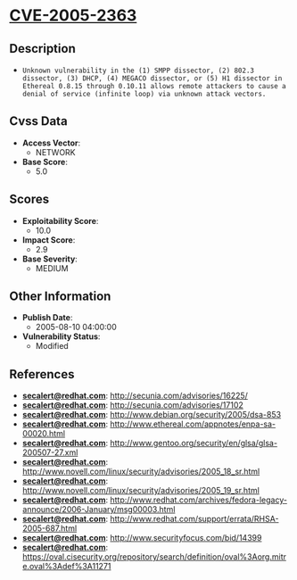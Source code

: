 
# [CVE-2005-2363](http://secunia.com/advisories/16225/)

## Description

- `Unknown vulnerability in the (1) SMPP dissector, (2) 802.3 dissector, (3) DHCP, (4) MEGACO dissector, or (5) H1 dissector in Ethereal 0.8.15 through 0.10.11 allows remote attackers to cause a denial of service (infinite loop) via unknown attack vectors.`

## Cvss Data

- **Access Vector**:
  - NETWORK
- **Base Score**:
  - 5.0

## Scores

- **Exploitability Score**:
  - 10.0
- **Impact Score**:
  - 2.9
- **Base Severity**:
  - MEDIUM

## Other Information

- **Publish Date**:
  - 2005-08-10 04:00:00
- **Vulnerability Status**:
  - Modified

## References

- **secalert@redhat.com**: http://secunia.com/advisories/16225/
- **secalert@redhat.com**: http://secunia.com/advisories/17102
- **secalert@redhat.com**: http://www.debian.org/security/2005/dsa-853
- **secalert@redhat.com**: http://www.ethereal.com/appnotes/enpa-sa-00020.html
- **secalert@redhat.com**: http://www.gentoo.org/security/en/glsa/glsa-200507-27.xml
- **secalert@redhat.com**: http://www.novell.com/linux/security/advisories/2005_18_sr.html
- **secalert@redhat.com**: http://www.novell.com/linux/security/advisories/2005_19_sr.html
- **secalert@redhat.com**: http://www.redhat.com/archives/fedora-legacy-announce/2006-January/msg00003.html
- **secalert@redhat.com**: http://www.redhat.com/support/errata/RHSA-2005-687.html
- **secalert@redhat.com**: http://www.securityfocus.com/bid/14399
- **secalert@redhat.com**: https://oval.cisecurity.org/repository/search/definition/oval%3Aorg.mitre.oval%3Adef%3A11271
